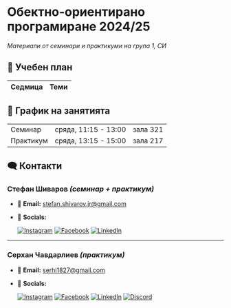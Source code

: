 # Обектно-ориентирано програмиране 2024/25

_Материали от семинари и практикуми на група 1, СИ_

## 📖 Учебен план

| Седмица | Теми |
| ------- | ---- |

## 📅 График на занятията

<table>
    <tbody>
        <tr>
            <td>Семинар</td>
            <td>сряда, 11:15 - 13:00</td>
            <td>зала 321</td>
        </tr>
        <tr>
            <td rowspan="2">Практикум</td>
            <td rowspan="2">сряда, 13:15 - 15:00</td>
            <td>зала 217</td>
        </tr>
    </tbody>
</table>

## 🗨️ Контакти

### Стефан Шиваров _(семинар + практикум)_

- 📧 **Email:** stefan.shivarov.jr@gmail.com
- 🔗 **Socials:**

  [![Instagram](https://img.shields.io/badge/iamstefanshivarovjr-DD2A7B?style=for-the-badge&logo=instagram&logoColor=FEDA77)](https://www.instagram.com/iamstefanshivarovjr/)
  [![Facebook](https://img.shields.io/badge/stefan%20shivarov-1877f2?style=for-the-badge&logo=facebook&logoColor=WHITE)](https://www.facebook.com/stefanshivarovjr/)
  [![LinkedIn](https://img.shields.io/badge/linkedin-0077b5?style=for-the-badge&logo=linkedin&logoColor=WHITE)](https://www.linkedin.com/in/stefanshivarov/)

---

### Серхан Чавдарлиев _(практикум)_

- 📧 **Email:** serhi1827@gmail.com

- 🔗 **Socials:**

  [![Instagram](https://img.shields.io/badge/serhan_cavdarliev-DD2A7B?style=for-the-badge&logo=instagram&logoColor=FEDA77)](https://www.instagram.com/serhan_cavdarliev/)
  [![Facebook](https://img.shields.io/badge/Serhan%20Chavdarliev-1877f2?style=for-the-badge&logo=facebook&logoColor=WHITE)](https://www.facebook.com/serhan.cavdarliev)
  [![LinkedIn](https://img.shields.io/badge/LinkedIn-0077b5?style=for-the-badge&logo=linkedin&logoColor=WHITE)](https://www.linkedin.com/in/serhan-chavdarliev-055a97211/)
  [![Discord](https://img.shields.io/badge/uchihadari-7289da?style=for-the-badge&logo=discord&logoColor=white)]()
